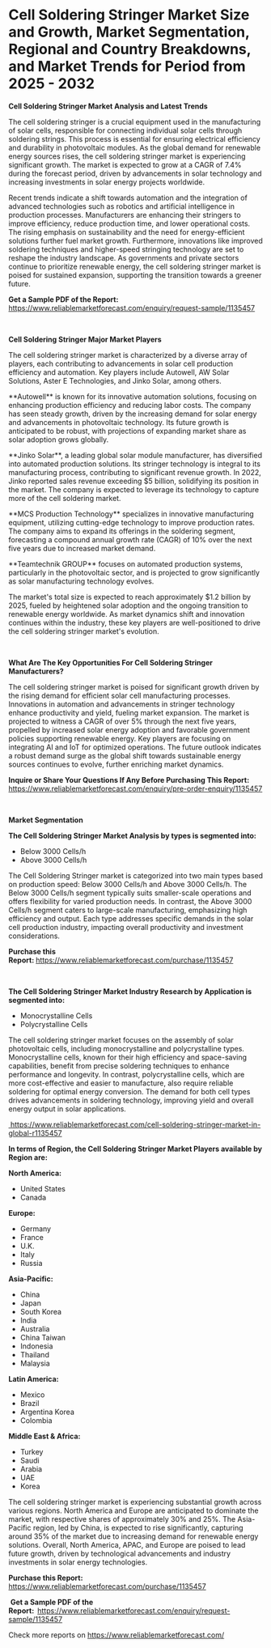 <p><h1>Cell Soldering Stringer Market Size and Growth, Market Segmentation, Regional and Country Breakdowns, and Market Trends for Period from 2025 -  2032</h1></p><p><strong>Cell Soldering Stringer Market Analysis and Latest Trends</strong></p>
<p><p>The cell soldering stringer is a crucial equipment used in the manufacturing of solar cells, responsible for connecting individual solar cells through soldering strings. This process is essential for ensuring electrical efficiency and durability in photovoltaic modules. As the global demand for renewable energy sources rises, the cell soldering stringer market is experiencing significant growth. The market is expected to grow at a CAGR of 7.4% during the forecast period, driven by advancements in solar technology and increasing investments in solar energy projects worldwide.</p><p>Recent trends indicate a shift towards automation and the integration of advanced technologies such as robotics and artificial intelligence in production processes. Manufacturers are enhancing their stringers to improve efficiency, reduce production time, and lower operational costs. The rising emphasis on sustainability and the need for energy-efficient solutions further fuel market growth. Furthermore, innovations like improved soldering techniques and higher-speed stringing technology are set to reshape the industry landscape. As governments and private sectors continue to prioritize renewable energy, the cell soldering stringer market is poised for sustained expansion, supporting the transition towards a greener future.</p></p>
<p><strong>Get a Sample PDF of the Report:&nbsp;</strong> <a href="https://www.reliablemarketforecast.com/enquiry/request-sample/1135457?utm_campaign=2288&utm_medium=2&utm_source=Github&utm_content=ia&utm_term=25032025&utm_id=cell-soldering-stringer">https://www.reliablemarketforecast.com/enquiry/request-sample/1135457</a></p>
<p>&nbsp;</p>
<p><strong>Cell Soldering Stringer Major Market Players</strong></p>
<p><p>The cell soldering stringer market is characterized by a diverse array of players, each contributing to advancements in solar cell production efficiency and automation. Key players include Autowell, AW Solar Solutions, Aster E Technologies, and Jinko Solar, among others. </p><p>**Autowell** is known for its innovative automation solutions, focusing on enhancing production efficiency and reducing labor costs. The company has seen steady growth, driven by the increasing demand for solar energy and advancements in photovoltaic technology. Its future growth is anticipated to be robust, with projections of expanding market share as solar adoption grows globally.</p><p>**Jinko Solar**, a leading global solar module manufacturer, has diversified into automated production solutions. Its stringer technology is integral to its manufacturing process, contributing to significant revenue growth. In 2022, Jinko reported sales revenue exceeding $5 billion, solidifying its position in the market. The company is expected to leverage its technology to capture more of the cell soldering market.</p><p>**MCS Production Technology** specializes in innovative manufacturing equipment, utilizing cutting-edge technology to improve production rates. The company aims to expand its offerings in the soldering segment, forecasting a compound annual growth rate (CAGR) of 10% over the next five years due to increased market demand.</p><p>**Teamtechnik GROUP** focuses on automated production systems, particularly in the photovoltaic sector, and is projected to grow significantly as solar manufacturing technology evolves. </p><p>The market's total size is expected to reach approximately $1.2 billion by 2025, fueled by heightened solar adoption and the ongoing transition to renewable energy worldwide. As market dynamics shift and innovation continues within the industry, these key players are well-positioned to drive the cell soldering stringer market's evolution.</p></p>
<p>&nbsp;</p>
<p><strong>What Are The Key Opportunities For Cell Soldering Stringer Manufacturers?</strong></p>
<p><p>The cell soldering stringer market is poised for significant growth driven by the rising demand for efficient solar cell manufacturing processes. Innovations in automation and advancements in stringer technology enhance productivity and yield, fueling market expansion. The market is projected to witness a CAGR of over 5% through the next five years, propelled by increased solar energy adoption and favorable government policies supporting renewable energy. Key players are focusing on integrating AI and IoT for optimized operations. The future outlook indicates a robust demand surge as the global shift towards sustainable energy sources continues to evolve, further enriching market dynamics.</p></p>
<p><strong>Inquire or Share Your Questions If Any Before Purchasing This Report:</strong> <a href="https://www.reliablemarketforecast.com/enquiry/pre-order-enquiry/1135457?utm_campaign=2288&utm_medium=2&utm_source=Github&utm_content=ia&utm_term=25032025&utm_id=cell-soldering-stringer">https://www.reliablemarketforecast.com/enquiry/pre-order-enquiry/1135457</a></p>
<p>&nbsp;</p>
<p><strong>Market Segmentation</strong></p>
<p><strong>The Cell Soldering Stringer Market Analysis by types is segmented into:</strong></p>
<p><ul><li>Below 3000 Cells/h</li><li>Above 3000 Cells/h</li></ul></p>
<p><p>The Cell Soldering Stringer market is categorized into two main types based on production speed: Below 3000 Cells/h and Above 3000 Cells/h. The Below 3000 Cells/h segment typically suits smaller-scale operations and offers flexibility for varied production needs. In contrast, the Above 3000 Cells/h segment caters to large-scale manufacturing, emphasizing high efficiency and output. Each type addresses specific demands in the solar cell production industry, impacting overall productivity and investment considerations.</p></p>
<p><strong>Purchase this Report:&nbsp;</strong><a href="https://www.reliablemarketforecast.com/purchase/1135457?utm_campaign=2288&utm_medium=2&utm_source=Github&utm_content=ia&utm_term=25032025&utm_id=cell-soldering-stringer">https://www.reliablemarketforecast.com/purchase/1135457</a></p>
<p>&nbsp;</p>
<p><strong>The Cell Soldering Stringer Market Industry Research by Application is segmented into:</strong></p>
<p><ul><li>Monocrystalline Cells</li><li>Polycrystalline Cells</li></ul></p>
<p><p>The cell soldering stringer market focuses on the assembly of solar photovoltaic cells, including monocrystalline and polycrystalline types. Monocrystalline cells, known for their high efficiency and space-saving capabilities, benefit from precise soldering techniques to enhance performance and longevity. In contrast, polycrystalline cells, which are more cost-effective and easier to manufacture, also require reliable soldering for optimal energy conversion. The demand for both cell types drives advancements in soldering technology, improving yield and overall energy output in solar applications.</p></p>
<p><a href="https://www.reliablemarketforecast.com/cell-soldering-stringer-market-in-global-r1135457?utm_campaign=2288&utm_medium=2&utm_source=Github&utm_content=ia&utm_term=25032025&utm_id=cell-soldering-stringer">&nbsp;https://www.reliablemarketforecast.com/cell-soldering-stringer-market-in-global-r1135457</a></p>
<p><strong>In terms of Region, the Cell Soldering Stringer Market Players available by Region are:</strong></p>
<p>
    <p> <strong> North America: </strong>
        <ul>
            <li>United States</li>
            <li>Canada</li>
        </ul>
        </p> 
    <p> <strong> Europe: </strong>
        <ul>
            <li>Germany</li>
            <li>France</li>
            <li>U.K.</li>
            <li>Italy</li>
            <li>Russia</li>
        </ul>
        </p> 
    <p> <strong> Asia-Pacific: </strong>
        <ul>
            <li>China</li>
            <li>Japan</li>
            <li>South Korea</li>
            <li>India</li>
            <li>Australia</li>
            <li>China Taiwan</li>
            <li>Indonesia</li>
            <li>Thailand</li>
            <li>Malaysia</li>
        </ul>
        </p> 
    <p> <strong> Latin America: </strong>
        <ul>
            <li>Mexico</li>
            <li>Brazil</li>
            <li>Argentina Korea</li>
            <li>Colombia</li>
        </ul>
        </p> 
    <p> <strong> Middle East & Africa: </strong>
        <ul>
            <li>Turkey</li>
            <li>Saudi</li>
            <li>Arabia</li>
            <li>UAE</li>
            <li>Korea</li>
        </ul>
    </p>
    </p>
<p><p>The cell soldering stringer market is experiencing substantial growth across various regions. North America and Europe are anticipated to dominate the market, with respective shares of approximately 30% and 25%. The Asia-Pacific region, led by China, is expected to rise significantly, capturing around 35% of the market due to increasing demand for renewable energy solutions. Overall, North America, APAC, and Europe are poised to lead future growth, driven by technological advancements and industry investments in solar energy technologies.</p></p>
<p><strong>Purchase this Report: </strong><a href="https://www.reliablemarketforecast.com/purchase/1135457?utm_campaign=2288&utm_medium=2&utm_source=Github&utm_content=ia&utm_term=25032025&utm_id=cell-soldering-stringer">https://www.reliablemarketforecast.com/purchase/1135457</a></p>
<p>&nbsp;<strong>Get a Sample PDF of the Report:&nbsp;&nbsp;</strong><a href="https://www.reliablemarketforecast.com/enquiry/request-sample/1135457?utm_campaign=2288&utm_medium=2&utm_source=Github&utm_content=ia&utm_term=25032025&utm_id=cell-soldering-stringer">https://www.reliablemarketforecast.com/enquiry/request-sample/1135457</a></p>
<p><strong></strong></p>
<p>Check more reports on <a href="https://www.reliablemarketforecast.com/?utm_campaign=2288&utm_medium=2&utm_source=Github&utm_content=ia&utm_term=25032025&utm_id=cell-soldering-stringer">https://www.reliablemarketforecast.com/</a></p>